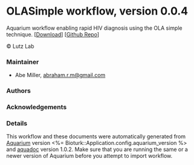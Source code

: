 # OLASimple workflow, version 0.0.4

Aquarium workflow enabling rapid HIV diagnosis using the OLA simple technique. [[Download](OLASimple-protocols.aq)] [[Github Repo](https://github.com/Gamemackerel/OLASimple-protocols)]

&copy; Lutz Lab


### Maintainer
- Abe Miller, <abraham.r.m@gmail.com>

### Authors

### Acknowledgements

### Details
This workflow and these documents were automatically generated from
[Aquarium](http://www.aquarium.bio) version <%= Bioturk::Application.config.aquarium_version %> and
[aquadoc](https://github.com/klavinslab/aquadoc) version 1.0.2.
Make sure that you are running the same or a newer version of Aquarium before you attempt to
import workflow.
